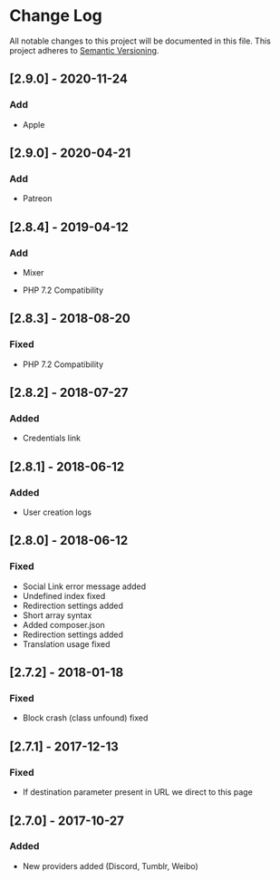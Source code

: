 # Change Log

All notable changes to this project will be documented in this file. This project adheres to [Semantic Versioning](http://semver.org/).

## [2.9.0] - 2020-11-24
### Add
- Apple

## [2.9.0] - 2020-04-21
### Add
- Patreon

## [2.8.4] - 2019-04-12
### Add
- Mixer

- PHP 7.2 Compatibility
## [2.8.3] - 2018-08-20
### Fixed
- PHP 7.2 Compatibility

## [2.8.2] - 2018-07-27
### Added
- Credentials link

## [2.8.1] - 2018-06-12
### Added
- User creation logs

## [2.8.0] - 2018-06-12
### Fixed
- Social Link error message added
- Undefined index fixed
- Redirection settings added
- Short array syntax
- Added composer.json
- Redirection settings added
- Translation usage fixed

## [2.7.2] - 2018-01-18
### Fixed
- Block crash (class unfound) fixed

## [2.7.1] - 2017-12-13
### Fixed
- If destination parameter present in URL we direct to this page

## [2.7.0] - 2017-10-27
### Added
- New providers added (Discord, Tumblr, Weibo) 
